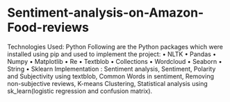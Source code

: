 # Sentiment-analysis-on-Amazon-Food-reviews
Technologies Used: Python
Following are the Python packages which were installed using pip and used to implement the 
project: 
• NLTK 
• Pandas 
• Numpy 
• Matplotlib 
• Re
• Textblob
• Collections
• Wordcloud
• Seaborn
• String
• Sklearn
Implementation :
Sentiment analysis, Sentiment, Polarity and Subjectivity using textblob, Common Words in sentiment, Removing non-subjective reviews, K-means Clustering, Statistical analysis using sk_learn(logistic regression and confusion matrix).

